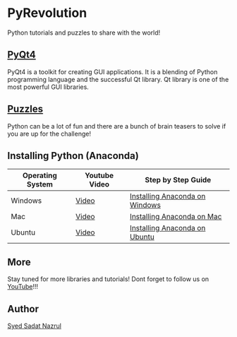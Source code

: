 # PyRevolution

Python tutorials and puzzles to share with the world!

## [PyQt4](https://github.com/snazrul1/PyRevolution/tree/master/PyQt4)
PyQt4 is a toolkit for creating GUI applications. It is a blending of Python programming language and the successful Qt library. Qt library is one of the most powerful GUI libraries. 

## [Puzzles](https://github.com/snazrul1/PyRevolution/tree/master/Puzzles)
Python can be a lot of fun and there are a bunch of brain teasers to solve if you are up for the challenge! 

## Installing Python (Anaconda)

Operating System | Youtube Video | Step by Step Guide
--- | --- | ---
Windows |  [Video](https://www.youtube.com/watch?v=dgjEUcccRwM) |  [Installing Anaconda on Windows](https://medium.com/@GalarnykMichael/install-python-on-windows-anaconda-c63c7c3d1444#.rgmfqcg6a)
Mac |  [Video](https://www.youtube.com/watch?v=B6d5LrA8bNE&t=9s) |  [Installing Anaconda on Mac](https://medium.com/@GalarnykMichael/install-python-on-mac-anaconda-ccd9f2014072#.73thair42)
Ubuntu |  [Video](https://www.youtube.com/watch?v=jo4RMiM-ihs) |  [Installing Anaconda on Ubuntu](https://medium.com/@GalarnykMichael/install-python-on-ubuntu-anaconda-65623042cb5a#.yg6bg11gj)

## More
Stay tuned for more libraries and tutorials! Dont forget to follow us on [YouTube](https://www.youtube.com/c/Pyrevolution?sub_confirmation=1)!!!

## Author 
[Syed Sadat Nazrul](https://www.linkedin.com/in/syednazrul)
